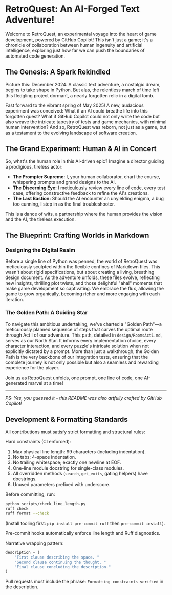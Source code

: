# RetroQuest: An AI-Forged Text Adventure!

Welcome to RetroQuest, an experimental voyage into the heart of game development, powered by GitHub Copilot! This isn't just a game; it's a chronicle of collaboration between human ingenuity and artificial intelligence, exploring just how far we can push the boundaries of automated code generation.

## The Genesis: A Spark Rekindled

Picture this: December 2024. A classic text adventure, a nostalgic dream, begins to take shape in Python. But alas, the relentless march of time left this fledgling project dormant, a nearly forgotten relic in a digital tomb.

Fast forward to the vibrant spring of May 2025! A new, audacious experiment was conceived: What if an AI could breathe life into this forgotten quest? What if GitHub Copilot could not only write the code but also weave the intricate tapestry of tests and game mechanics, with minimal human intervention? And so, RetroQuest was reborn, not just as a game, but as a testament to the evolving landscape of software creation.

## The Grand Experiment: Human & AI in Concert

So, what's the human role in this AI-driven epic? Imagine a director guiding a prodigious, tireless actor:

-   **The Prompter Supreme:** I, your human collaborator, chart the course, whispering prompts and grand designs to the AI.
-   **The Discerning Eye:** I meticulously review every line of code, every test case, offering constructive feedback to refine the AI's creations.
-   **The Last Bastion:** Should the AI encounter an unyielding enigma, a bug too cunning, I step in as the final troubleshooter.

This is a dance of wits, a partnership where the human provides the vision and the AI, the tireless execution.

## The Blueprint: Crafting Worlds in Markdown

### Designing the Digital Realm

Before a single line of Python was penned, the world of RetroQuest was meticulously sculpted within the flexible confines of Markdown files. This wasn't about rigid specifications, but about creating a living, breathing design document. As the adventure unfolds, these files evolve, reflecting new insights, thrilling plot twists, and those delightful "aha!" moments that make game development so captivating. We embrace the flux, allowing the game to grow organically, becoming richer and more engaging with each iteration.

### The Golden Path: A Guiding Star

To navigate this ambitious undertaking, we've charted a "Golden Path"—a meticulously planned sequence of steps that carves the optimal route through Act I of our adventure. This path, detailed in `design/RoomsAct1.md`, serves as our North Star. It informs every implementation choice, every character interaction, and every puzzle's intricate solution when not explicitly dictated by a prompt. More than just a walkthrough, the Golden Path is the very backbone of our integration tests, ensuring that the complete journey is not only possible but also a seamless and rewarding experience for the player.

Join us as RetroQuest unfolds, one prompt, one line of code, one AI-generated marvel at a time!

---

_PS: Yes, you guessed it - this README was also artfully crafted by GitHub Copilot!_

## Development & Formatting Standards

All contributions must satisfy strict formatting and structural rules:

Hard constraints (CI enforced):

1. Max physical line length: 99 characters (including indentation).
2. No tabs; 4-space indentation.
3. No trailing whitespace; exactly one newline at EOF.
4. One-line module docstring for single-class modules.
5. All overridden methods (`search`, `get_exits`, gating helpers) have docstrings.
6. Unused parameters prefixed with underscore.

Before committing, run:

```bash
python scripts/check_line_length.py
ruff check
ruff format --check
```

(Install tooling first: `pip install pre-commit ruff` then `pre-commit install`).

Pre-commit hooks automatically enforce line length and Ruff diagnostics.

Narrative wrapping pattern:

```python
description = (
	"First clause describing the space. "
	"Second clause continuing the thought. "
	"Final clause concluding the description."
)
```

Pull requests must include the phrase: `Formatting constraints verified` in the description.

